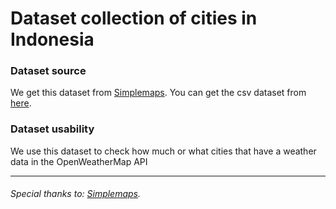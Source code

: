 # Dataset collection of cities in Indonesia

### Dataset source
We get this dataset from [Simplemaps](https://simplemaps.com/ "Simplemaps").
You can get the csv dataset from [here](https://simplemaps.com/static/data/country-cities/id/id.csv "here").

### Dataset usability
We use this dataset to check how much or what cities that have a weather data in the OpenWeatherMap API

------------

###### Special thanks to: [Simplemaps](https://simplemaps.com/ "Simplemaps").
